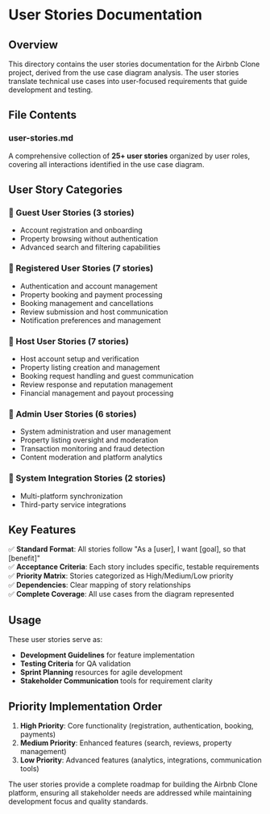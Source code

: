 # User Stories Documentation

## Overview

This directory contains the user stories documentation for the Airbnb Clone project, derived from the use case diagram analysis. The user stories translate technical use cases into user-focused requirements that guide development and testing.

## File Contents

### user-stories.md
A comprehensive collection of **25+ user stories** organized by user roles, covering all interactions identified in the use case diagram.

## User Story Categories

### 🔹 Guest User Stories (3 stories)
- Account registration and onboarding
- Property browsing without authentication
- Advanced search and filtering capabilities

### 🔹 Registered User Stories (7 stories)
- Authentication and account management
- Property booking and payment processing
- Booking management and cancellations
- Review submission and host communication
- Notification preferences and management

### 🔹 Host User Stories (7 stories)
- Host account setup and verification
- Property listing creation and management
- Booking request handling and guest communication
- Review response and reputation management
- Financial management and payout processing

### 🔹 Admin User Stories (6 stories)
- System administration and user management
- Property listing oversight and moderation
- Transaction monitoring and fraud detection
- Content moderation and platform analytics

### 🔹 System Integration Stories (2 stories)
- Multi-platform synchronization
- Third-party service integrations

## Key Features

✅ **Standard Format**: All stories follow "As a [user], I want [goal], so that [benefit]"  
✅ **Acceptance Criteria**: Each story includes specific, testable requirements  
✅ **Priority Matrix**: Stories categorized as High/Medium/Low priority  
✅ **Dependencies**: Clear mapping of story relationships  
✅ **Complete Coverage**: All use cases from the diagram represented  

## Usage

These user stories serve as:
- **Development Guidelines** for feature implementation
- **Testing Criteria** for QA validation
- **Sprint Planning** resources for agile development
- **Stakeholder Communication** tools for requirement clarity

## Priority Implementation Order

1. **High Priority**: Core functionality (registration, authentication, booking, payments)
2. **Medium Priority**: Enhanced features (search, reviews, property management)
3. **Low Priority**: Advanced features (analytics, integrations, communication tools)

The user stories provide a complete roadmap for building the Airbnb Clone platform, ensuring all stakeholder needs are addressed while maintaining development focus and quality standards.